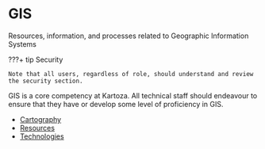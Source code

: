 # GIS

Resources, information, and processes related to Geographic Information Systems

???+ tip Security

    Note that all users, regardless of role, should understand and review the security section.

GIS is a core competency at Kartoza. All technical staff should endeavour to ensure that they have or develop some level of proficiency in GIS.

- [Cartography](./cartography/)
- [Resources](./resources/)
- [Technologies](./technologies/)
